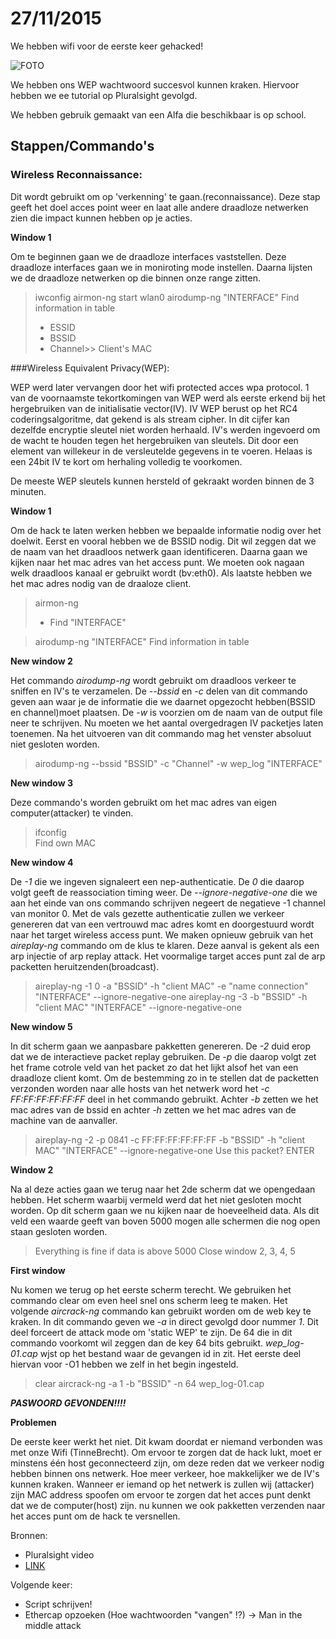 # 27/11/2015

We hebben wifi voor de eerste keer gehacked!

![FOTO](http://i.imgur.com/PP0AThP.png)

We hebben ons WEP wachtwoord succesvol kunnen kraken.
Hiervoor hebben we ee tutorial op Pluralsight gevolgd.

We hebben gebruik gemaakt van een Alfa die beschikbaar is op school.

## Stappen/Commando's

### Wireless Reconnaissance:

Dit wordt gebruikt om op 'verkenning' te gaan.(reconnaissance). Deze stap geeft het doel acces point weer en laat alle andere draadloze netwerken zien die impact kunnen hebben op je acties.

**Window 1**

Om te beginnen gaan we de draadloze interfaces vaststellen. Deze draadloze interfaces gaan we in moniroting mode instellen. Daarna lijsten we de draadloze netwerken op die binnen onze range zitten.

> iwconfig
> airmon-ng start wlan0
> airodump-ng "INTERFACE"
> Find information in table
> - ESSID
> - BSSID
> - Channel>> Client's  MAC

###Wireless Equivalent Privacy(WEP):

WEP werd later vervangen door het wifi protected acces wpa protocol. 1 van de voornaamste tekortkomingen van WEP werd als eerste erkend bij het hergebruiken van de initialisatie vector(IV). IV WEP berust op het RC4 coderingsalgoritme, dat gekend is als stream cipher. In dit cijfer kan dezelfde encryptie sleutel niet worden herhaald. IV's werden ingevoerd om de wacht te houden tegen het hergebruiken van sleutels. Dit door een element van willekeur in de versleutelde gegevens in te voeren. Helaas is een 24bit IV te kort om herhaling volledig te voorkomen.

De meeste WEP sleutels kunnen hersteld of gekraakt worden binnen de 3 minuten.

**Window 1**

Om de hack te laten werken hebben we bepaalde informatie nodig over het doelwit. Eerst en vooral hebben we de BSSID nodig. Dit wil zeggen dat we de naam van het draadloos netwerk gaan identificeren. Daarna gaan we kijken naar het mac adres van het access punt. We moeten ook nagaan welk draadloos kanaal er gebruikt wordt (bv:eth0). Als laatste hebben we het mac adres nodig van de draaloze client.
> airmon-ng
> - Find "INTERFACE"

> airodump-ng "INTERFACE"
> Find information in table

**New window 2**

Het commando *airodump-ng* wordt gebruikt om draadloos verkeer te sniffen en IV's te verzamelen. De *--bssid* en *-c* delen van dit commando geven aan waar je de informatie die we daarnet opgezocht hebben(BSSID en channel)moet plaatsen. De *-w* is voorzien om de naam van de output file neer te schrijven. Nu moeten we het aantal overgedragen IV packetjes laten toenemen. Na het uitvoeren van dit commando mag het venster absoluut niet gesloten worden.
> airodump-ng --bssid "BSSID" -c "Channel" -w wep_log "INTERFACE"

**New window 3**

Deze commando's worden gebruikt om het mac adres van eigen computer(attacker) te vinden.
> ifconfig </br>
> Find own MAC

**New window 4**

De *-1* die we ingeven signaleert een nep-authenticatie. De *0* die daarop volgt geeft de reassociation timing weer. De *--ignore-negative-one* die we aan het einde van ons commando schrijven negeert de negatieve -1 channel van monitor 0. Met de vals gezette authenticatie zullen we verkeer genereren dat van een vertrouwd mac adres komt en doorgestuurd wordt naar het target wireless access punt. We maken opnieuw gebruik van het *aireplay-ng* commando om de klus te klaren. Deze aanval is gekent als een arp injectie of arp replay attack. Het voormalige target acces punt zal de arp packetten heruitzenden(broadcast).
> aireplay-ng -1 0 -a "BSSID" -h "client MAC" -e "name connection" "INTERFACE" --ignore-negative-one
> aireplay-ng -3 -b "BSSID" -h "client MAC" "INTERFACE" --ignore-negative-one

**New window 5**

In dit scherm gaan we aanpasbare pakketten genereren. De *-2* duid erop dat we de interactieve packet replay gebruiken. De *-p* die daarop volgt zet het frame cotrole veld van het packet zo dat het lijkt alsof het van een draadloze client komt. Om de bestemming zo in te stellen dat de packetten verzonden worden naar alle hosts van het netwerk word het *-c FF:FF:FF:FF:FF:FF* deel in het commando gebruikt. Achter *-b* zetten we het mac adres van de bssid en achter *-h* zetten we het mac adres van de machine van de aanvaller.
> aireplay-ng -2 -p 0841 -c FF:FF:FF:FF:FF:FF -b "BSSID" -h "client MAC" "INTERFACE" --ignore-negative-one
> Use this packet? ENTER

**Window 2**

Na al deze acties gaan we terug naar het 2de scherm dat we opengedaan hebben. Het scherm waarbij vermeld werd dat het niet gesloten mocht worden. Op dit scherm gaan we nu kijken naar de hoeveelheid data. Als dit veld een waarde geeft van boven 5000 mogen alle schermen die nog open staan gesloten worden.
> Everything is fine if data is above 5000
> Close window 2, 3, 4, 5

**First window**

Nu komen we terug op het eerste scherm terecht. We gebruiken het commando clear om even heel snel ons scherm leeg te maken. Het volgende *aircrack-ng* commando kan gebruikt worden om de web key te kraken. In dit commando geven we *-a* in direct gevolgd door nummer *1*. Dit deel forceert de attack mode om 'static WEP' te zijn. De 64 die in dit commando voorkomt wil zeggen dan de key 64 bits gebruikt. *wep_log-01.cap* wjst op het bestand waar de gevangen id in zit. Het eerste deel hiervan voor -O1 hebben we zelf in het begin ingesteld.
> clear
> aircrack-ng -a 1 -b "BSSID" -n 64 wep_log-01.cap

**_PASWOORD GEVONDEN!!!!_**
</br>

**Problemen**

De eerste keer werkt het niet. Dit kwam doordat er niemand verbonden was met onze Wifi (TinneBrecht). Om ervoor te zorgen dat de hack lukt, moet er minstens één host geconnecteerd zijn, om deze reden dat we verkeer nodig hebben binnen ons netwerk. Hoe meer verkeer, hoe makkelijker we de IV's kunnen kraken. Wanneer er iemand op het netwerk is zullen wij (attacker) zijn MAC address spoofen om ervoor te zorgen dat het acces punt denkt dat we de computer(host) zijn. nu kunnen we ook pakketten verzenden naar het acces punt om de hack te versnellen.

Bronnen:
- Pluralsight video
- [LINK](http://null-byte.wonderhowto.com/how-to/hack-wi-fi-cracking-wep-passwords-with-aircrack-ng-0147340/)

Volgende keer:
- Script schrijven!
- Ethercap opzoeken (Hoe wachtwoorden "vangen" !?) -> Man in the middle attack
